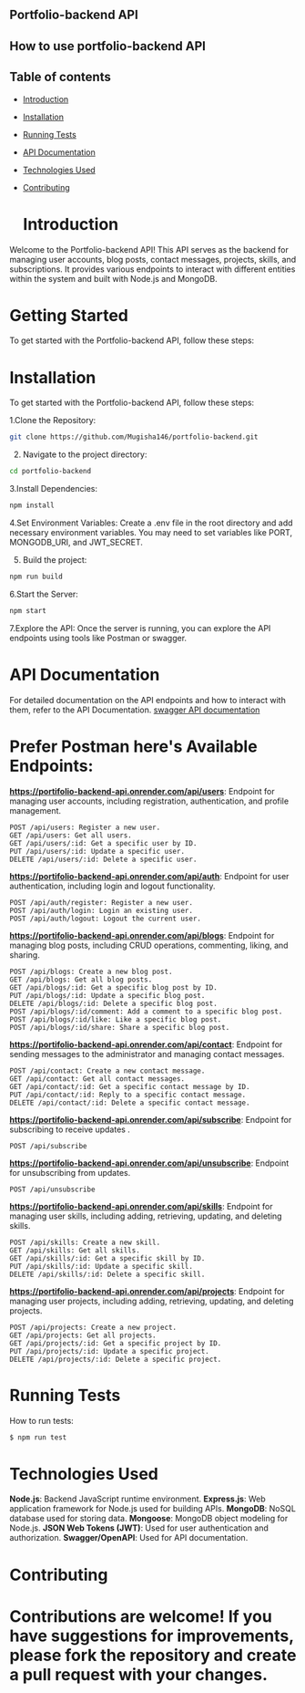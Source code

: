 ## Portfolio-backend API

## How to use portfolio-backend API

## Table of contents

- [Introduction](#introduction)
- [Installation](#installation)
- [Running Tests](#running-tests)
- [API Documentation](#api-details)
- [Technologies Used](#technologies-used)
- [Contributing](#contributing)

  # Introduction
  
Welcome to the Portfolio-backend API! This API serves as the backend for managing user accounts, blog posts, contact messages, projects, skills, and subscriptions. It provides various endpoints to interact with different entities within the system and built with Node.js and MongoDB.

# Getting Started
To get started with the Portfolio-backend API, follow these steps:

# Installation

To get started with the Portfolio-backend API, follow these steps:

1.Clone the Repository:

```bash
git clone https://github.com/Mugisha146/portfolio-backend.git
```
2. Navigate to the project directory:

 ```bash
 cd portfolio-backend
 ```
3.Install Dependencies:

```bash
npm install
```

4.Set Environment Variables: Create a .env file in the root directory and add necessary environment variables. You may need to set variables like PORT, MONGODB_URI, and JWT_SECRET.

5. Build the project:

```bash
npm run build
```

6.Start the Server:

```bash
npm start 
```

7.Explore the API: Once the server is running, you can explore the API endpoints using tools like Postman or swagger.

# API Documentation

For detailed documentation on the API endpoints and how to interact with them, refer to the API Documentation.
[swagger API documentation](https://portifolio-backend-api.onrender.com/api-docs)

# Prefer Postman here's Available Endpoints:

**https://portifolio-backend-api.onrender.com/api/users**: Endpoint for managing user accounts, including registration, authentication, and profile management.

    POST /api/users: Register a new user.
    GET /api/users: Get all users.
    GET /api/users/:id: Get a specific user by ID.
    PUT /api/users/:id: Update a specific user.
    DELETE /api/users/:id: Delete a specific user.
    
**https://portifolio-backend-api.onrender.com/api/auth**: Endpoint for user authentication, including login and logout functionality.

    POST /api/auth/register: Register a new user.
    POST /api/auth/login: Login an existing user.
    POST /api/auth/logout: Logout the current user.
    
**https://portifolio-backend-api.onrender.com/api/blogs**: Endpoint for managing blog posts, including CRUD operations, commenting, liking, and sharing.

    POST /api/blogs: Create a new blog post.
    GET /api/blogs: Get all blog posts.
    GET /api/blogs/:id: Get a specific blog post by ID.
    PUT /api/blogs/:id: Update a specific blog post.
    DELETE /api/blogs/:id: Delete a specific blog post.
    POST /api/blogs/:id/comment: Add a comment to a specific blog post.
    POST /api/blogs/:id/like: Like a specific blog post.
    POST /api/blogs/:id/share: Share a specific blog post.
    
**https://portifolio-backend-api.onrender.com/api/contact**: Endpoint for sending messages to the administrator and managing contact messages.

    POST /api/contact: Create a new contact message.
    GET /api/contact: Get all contact messages.
    GET /api/contact/:id: Get a specific contact message by ID.
    PUT /api/contact/:id: Reply to a specific contact message.
    DELETE /api/contact/:id: Delete a specific contact message.
    
**https://portifolio-backend-api.onrender.com/api/subscribe**: Endpoint for subscribing to receive updates .

    POST /api/subscribe
    
**https://portifolio-backend-api.onrender.com/api/unsubscribe**: Endpoint for unsubscribing from updates.

    POST /api/unsubscribe
    
**https://portifolio-backend-api.onrender.com/api/skills**: Endpoint for managing user skills, including adding, retrieving, updating, and deleting skills.

    POST /api/skills: Create a new skill.
    GET /api/skills: Get all skills.
    GET /api/skills/:id: Get a specific skill by ID.
    PUT /api/skills/:id: Update a specific skill.
    DELETE /api/skills/:id: Delete a specific skill.
    
**https://portifolio-backend-api.onrender.com/api/projects**: Endpoint for managing user projects, including adding, retrieving, updating, and deleting projects.

    POST /api/projects: Create a new project.
    GET /api/projects: Get all projects.
    GET /api/projects/:id: Get a specific project by ID.
    PUT /api/projects/:id: Update a specific project.
    DELETE /api/projects/:id: Delete a specific project.

# Running Tests

How to run tests:

```bash
$ npm run test
```

# Technologies Used

**Node.js**: Backend JavaScript runtime environment.
**Express.js**: Web application framework for Node.js used for building APIs.
**MongoDB**: NoSQL database used for storing data.
**Mongoose**: MongoDB object modeling for Node.js.
**JSON Web Tokens (JWT)**: Used for user authentication and authorization.
**Swagger/OpenAPI**: Used for API documentation.

# Contributing

# Contributions are welcome! If you have suggestions for improvements, please fork the repository and create a pull request with your changes.

